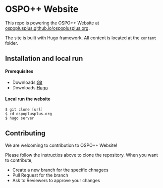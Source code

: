 # OSPO++ Website

This repo is powering the OSPO++ Website at [ospoplusplus.github.io/ospoplusplus.org](https://ospoplusplus.github.io/ospoplusplus.org/).

The site is built with Hugo framework. All content is located at the `content` folder.

## Installation and local run

#### Prerequisites
* Downloads [Git](https://git-scm.com/downloads)
* Downloads [Hugo](https://gohugo.io/getting-started/installing/)

#### Local run the website

```
$ git clone [url]
$ cd ospoplusplus.org
$ hugo server
```

## Contributing

We are welcoming to contribution to OSPO++ Website!

Please follow the instructios above to clone the repository. When you want to contribute,
* Create a new branch for the specific chnagecs
* Pull Request for the branch
* Ask to Reviewers to approve your changes